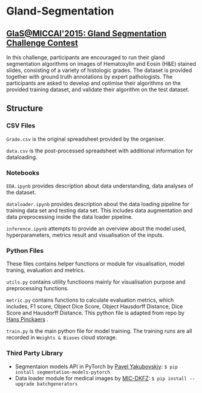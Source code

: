 # Gland-Segmentation
## [GlaS@MICCAI'2015: Gland Segmentation Challenge Contest](https://warwick.ac.uk/fac/cross_fac/tia/data/glascontest/)

In this challenge, participants are encouraged to run their gland segmentation algorithms on images of Hematoxylin and Eosin (H&E) stained slides, consisting of a variety of histologic grades. The dataset is provided together with ground truth annotations by expert pathologists. The participants are asked to develop and optimise their algorithms on the provided training dataset, and validate their algorithm on the test dataset.

## Structure
### CSV Files
`Grade.csv` is the original spreadsheet provided by the organiser. 

`data.csv` is the post-processed spreadsheet with additional information for dataloading. 

### Notebooks
`EDA.ipynb` provides description about data understanding, data analyses of the dataset. 

`dataloader.ipynb` provides description about the data loading pipeline for training data set and testing data set. This includes data augmentation and data preprocessing inside the data loader pipeline. 

`inference.ipynb` attempts to provide an overview about the model used, hyperparameters, metrics result and visualisation of the inputs. 

### Python Files
These files contains helper functions or module for visualisation, model traning, evaluation and metrics. 

`utils.py` contains utility functioons mainly for visualisation purpose and preprocessing functions. 

`metric.py` contains functions to calculate evaluation metrics, which includes, F1 score, Object Dice Score, Object Hausdorff Distance, Dice Score and Hausdorff Distance. This python file is adapted from repo by [Hans Pinckaers](https://github.com/DIAGNijmegen/neural-odes-segmentation) . 

`train.py` is the main python file for model training. The training runs are all recorded in `Weights & Biases` cloud storage. 

### Third Party Library
- Segmentaion models API in PyTorch by [Pavel Yakubovskiy](https://github.com/qubvel/segmentation_models.pytorch): `$ pip install segmentation-models-pytorch`
- Data loader module for medical images by [MIC-DKFZ](https://github.com/MIC-DKFZ/batchgenerators): `$ pip install --upgrade batchgenerators
`